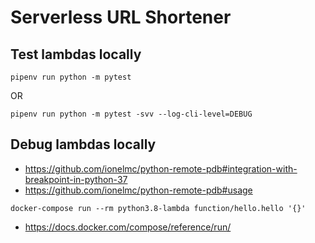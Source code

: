 
# Serverless URL Shortener

## Test lambdas locally

```
pipenv run python -m pytest
```
OR
```
pipenv run python -m pytest -svv --log-cli-level=DEBUG
```

## Debug lambdas locally

- https://github.com/ionelmc/python-remote-pdb#integration-with-breakpoint-in-python-37
- https://github.com/ionelmc/python-remote-pdb#usage

```
docker-compose run --rm python3.8-lambda function/hello.hello '{}'
```

- https://docs.docker.com/compose/reference/run/
